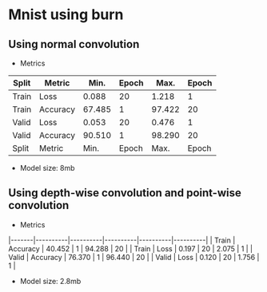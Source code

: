 # Mnist using burn

## Using normal convolution
- Metrics

| Split | Metric   | Min.     | Epoch    | Max.     | Epoch    |
|-------|----------|----------|----------|----------|----------|
| Train | Loss     | 0.088    | 20       | 1.218    | 1        |
| Train | Accuracy | 67.485   | 1        | 97.422   | 20       |
| Valid | Loss     | 0.053    | 20       | 0.476    | 1        |
| Valid | Accuracy | 90.510   | 1        | 98.290   | 20       |
| Split | Metric   | Min.     | Epoch    | Max.     | Epoch    |

- Model size: 8mb

## Using depth-wise convolution and point-wise convolution
- Metrics

|-------|----------|----------|----------|----------|----------|
| Train | Accuracy | 40.452   | 1        | 94.288   | 20       |
| Train | Loss     | 0.197    | 20       | 2.075    | 1        |
| Valid | Accuracy | 76.370   | 1        | 96.440   | 20       |
| Valid | Loss     | 0.120    | 20       | 1.756    | 1        |

- Model size: 2.8mb
